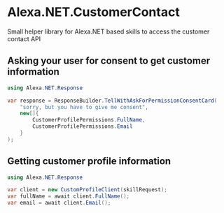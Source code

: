 # Alexa.NET.CustomerContact
Small helper library for Alexa.NET based skills to access the customer contact API

## Asking your user for consent to get customer information
```csharp
using Alexa.NET.Response

var response = ResponseBuilder.TellWithAskForPermissionConsentCard(
    "sorry, but you have to give me consent",
    new[]{
        CustomerProfilePermissions.FullName,
        CustomerProfilePermissions.Email
    }
);
```
## Getting customer profile information
```csharp
using Alexa.NET.Response

var client = new CustomProfileClient(skillRequest);
var fullName = await client.FullName();
var email = await client.Email();
```
